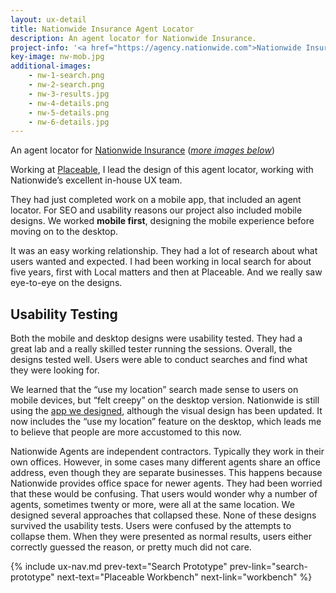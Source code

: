 ```yaml
---
layout: ux-detail
title: Nationwide Insurance Agent Locator
description: An agent locator for Nationwide Insurance.
project-info: '<a href="https://agency.nationwide.com">Nationwide Insurance</a> <span>Agent Locator</span>, 2012'
key-image: nw-mob.jpg
additional-images: 
    - nw-1-search.png
    - nw-2-search.png
    - nw-3-results.jpg
    - nw-4-details.png
    - nw-5-details.png
    - nw-6-details.jpg
---
```


An agent locator for [Nationwide Insurance][nw]  (*[more images below][more]*)

Working at [Placeable][place], I lead the design of this agent locator, working with Nationwide’s excellent in-house UX team. 

They had just completed work on a mobile app, that included an agent locator. For SEO and usability reasons our project also included mobile designs. We worked **mobile first**, designing the mobile experience before moving on to the desktop. 

It was an easy working relationship. They had a lot of research about what users wanted and expected. I had been working in local search for about five years, first with Local matters and then at Placeable.  And we really saw eye-to-eye on the designs.

## Usability Testing 

Both the mobile and desktop designs were usability tested. They had a great lab and a really skilled tester running the sessions.  Overall, the designs tested well. Users were able to conduct searches and find what they were looking for. 

We learned that the “use my location” search made sense to users on mobile devices, but “felt creepy” on the desktop version. Nationwide is still using the [app we designed][nw], although the visual design has been updated. It now includes the “use my location” feature on the desktop, which leads me to believe that people are more accustomed to this now.

Nationwide Agents are independent contractors. Typically they work in their own offices. However, in some cases many different agents share an office address, even though they are separate businesses. This happens because Nationwide provides office space for newer agents. They had been worried that these would be confusing. That users would wonder why a number of agents, sometimes twenty or more, were all at the same location. We designed several approaches that collapsed these. None of these designs survived the usability tests. Users were confused by the attempts to collapse them. When they were presented as normal results, users either correctly guessed the reason, or pretty much did not care.


{% include ux-nav.md 
    prev-text="Search Prototype"
    prev-link="search-prototype"
    next-text="Placeable Workbench"
    next-link="workbench"
 %}

[nw]: https://agency.nationwide.com
[place]: http://placeable.com
[more]: #more-images